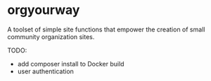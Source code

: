 # orgyourway
A toolset of simple site functions that empower the creation of small community organization sites.

TODO:
- add composer install to Docker build
- user authentication